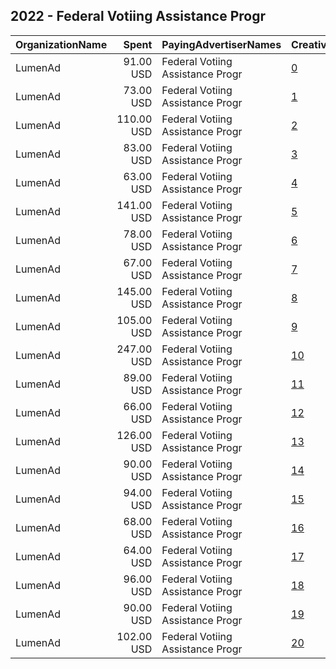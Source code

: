## 2022 - Federal Votiing Assistance Progr 
|OrganizationName|Spent|PayingAdvertiserNames|CreativeUrls|Impressions|Genders|AgeBrackets|CountryCodes|BillingAddresses|CandidateBallotInformation|
|:---|---:|:---|:---|---:|:---|:---|:---|:---|:---|
|LumenAd|91.00 USD|Federal Votiing Assistance Progr|[0](https://www.snap.com/political-ads/asset/cb6fb7d13957f982df30c2544c74f4e5bfe21ad7385c86a48cbcf56f56acf6bd?mediaType=mp4)|44,761||18-29|united states|US|Federal Voting Assistance Program|
|LumenAd|73.00 USD|Federal Votiing Assistance Progr|[1](https://www.snap.com/political-ads/asset/579743f78813918b2550be2f9a6673b0384dd4f4c413562fff261a8058b31e6c?mediaType=mp4)|11,475||18-29|united states|US|Federal Voting Assistance Program|
|LumenAd|110.00 USD|Federal Votiing Assistance Progr|[2](https://www.snap.com/political-ads/asset/0ec416de34814931ee0d6b1f4116c59048e7347a6b5ee6a13826104d687830ee?mediaType=mp4)|53,961||18-29|united states|US|Federal Voting Assistance Program|
|LumenAd|83.00 USD|Federal Votiing Assistance Progr|[3](https://www.snap.com/political-ads/asset/14cec012d81cc378ffe9da9942e3add76920775e05266112d3e334f502a35142?mediaType=mp4)|14,017||18-29|united states|US|Federal Voting Assistance Program|
|LumenAd|63.00 USD|Federal Votiing Assistance Progr|[4](https://www.snap.com/political-ads/asset/cb6fb7d13957f982df30c2544c74f4e5bfe21ad7385c86a48cbcf56f56acf6bd?mediaType=mp4)|9,818||18-29|united states|US|Federal Voting Assistance Program|
|LumenAd|141.00 USD|Federal Votiing Assistance Progr|[5](https://www.snap.com/political-ads/asset/c225c5fd62249c93bbb6ebc31609bb8d347dca005f531be8521148c8992f2cec?mediaType=mp4)|68,557||18-29|united states|US|Federal Voting Assistance Program|
|LumenAd|78.00 USD|Federal Votiing Assistance Progr|[6](https://www.snap.com/political-ads/asset/37fda173d5b72e6f0079a4b7abe1a8422730dc2ee8991b5402f03331ca455d48?mediaType=mp4)|12,414||18-29|united states|US|Federal Voting Assistance Program|
|LumenAd|67.00 USD|Federal Votiing Assistance Progr|[7](https://www.snap.com/political-ads/asset/fbc31b82935f54ba42e1d2c60fbf2ce845af6a1a47e00de8ca55db901b2b2cdf?mediaType=mp4)|10,572||18-29|united states|US|Federal Voting Assistance Program|
|LumenAd|145.00 USD|Federal Votiing Assistance Progr|[8](https://www.snap.com/political-ads/asset/06819732f13de5884e1d9296bbeefc779a6daedea6877869d0b69b82e69ae30d?mediaType=mp4)|23,301||18-29|united states|US|Federal Voting Assistance Program|
|LumenAd|105.00 USD|Federal Votiing Assistance Progr|[9](https://www.snap.com/political-ads/asset/3f2ca682fd930aee8e7528297f29103cdb61a728da162fdcc6267ad968c3672c?mediaType=mp4)|51,591||18-29|united states|US|Federal Voting Assistance Program|
|LumenAd|247.00 USD|Federal Votiing Assistance Progr|[10](https://www.snap.com/political-ads/asset/c225c5fd62249c93bbb6ebc31609bb8d347dca005f531be8521148c8992f2cec?mediaType=mp4)|41,066||18-29|united states|US|Federal Voting Assistance Program|
|LumenAd|89.00 USD|Federal Votiing Assistance Progr|[11](https://www.snap.com/political-ads/asset/579743f78813918b2550be2f9a6673b0384dd4f4c413562fff261a8058b31e6c?mediaType=mp4)|43,626||18-29|united states|US|Federal Voting Assistance Program|
|LumenAd|66.00 USD|Federal Votiing Assistance Progr|[12](https://www.snap.com/political-ads/asset/0ec416de34814931ee0d6b1f4116c59048e7347a6b5ee6a13826104d687830ee?mediaType=mp4)|11,076||18-29|united states|US|Federal Voting Assistance Program|
|LumenAd|126.00 USD|Federal Votiing Assistance Progr|[13](https://www.snap.com/political-ads/asset/06819732f13de5884e1d9296bbeefc779a6daedea6877869d0b69b82e69ae30d?mediaType=mp4)|61,093||18-29|united states|US|Federal Voting Assistance Program|
|LumenAd|90.00 USD|Federal Votiing Assistance Progr|[14](https://www.snap.com/political-ads/asset/92921dda6dd18ce064daaba17b60f7e140749dcdedad35eab94939cc19cd3eef?mediaType=mp4)|14,307||18-29|united states|US|Federal Voting Assistance Program|
|LumenAd|94.00 USD|Federal Votiing Assistance Progr|[15](https://www.snap.com/political-ads/asset/37fda173d5b72e6f0079a4b7abe1a8422730dc2ee8991b5402f03331ca455d48?mediaType=mp4)|46,278||18-29|united states|US|Federal Voting Assistance Program|
|LumenAd|68.00 USD|Federal Votiing Assistance Progr|[16](https://www.snap.com/political-ads/asset/3f2ca682fd930aee8e7528297f29103cdb61a728da162fdcc6267ad968c3672c?mediaType=mp4)|10,898||18-29|united states|US|Federal Voting Assistance Program|
|LumenAd|64.00 USD|Federal Votiing Assistance Progr|[17](https://www.snap.com/political-ads/asset/0ec416de34814931ee0d6b1f4116c59048e7347a6b5ee6a13826104d687830ee?mediaType=mp4)|10,632||18-29|united states|US|Federal Voting Assistance Program|
|LumenAd|96.00 USD|Federal Votiing Assistance Progr|[18](https://www.snap.com/political-ads/asset/92921dda6dd18ce064daaba17b60f7e140749dcdedad35eab94939cc19cd3eef?mediaType=mp4)|47,424||18-29|united states|US|Federal Voting Assistance Program|
|LumenAd|90.00 USD|Federal Votiing Assistance Progr|[19](https://www.snap.com/political-ads/asset/14cec012d81cc378ffe9da9942e3add76920775e05266112d3e334f502a35142?mediaType=mp4)|43,923||18-29|united states|US|Federal Voting Assistance Program|
|LumenAd|102.00 USD|Federal Votiing Assistance Progr|[20](https://www.snap.com/political-ads/asset/3f2ca682fd930aee8e7528297f29103cdb61a728da162fdcc6267ad968c3672c?mediaType=mp4)|49,651||18-29|united states|US|Federal Voting Assistance Program|
